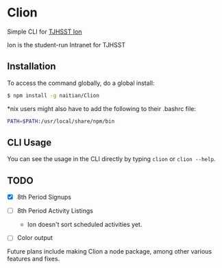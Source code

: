 # Clion

Simple CLI for [TJHSST Ion](https://github.com/tjcsl/ion)

Ion is the student-run Intranet for TJHSST

## Installation

To access the command globally, do a global install:

```bash
$ npm install -g naitian/Clion
```

*nix users might also have to add the following to their .bashrc file:

```bash
PATH=$PATH:/usr/local/share/npm/bin
```

## CLI Usage

You can see the usage in the CLI directly by typing `clion` or `clion --help`.


## TODO
- [x] 8th Period Signups
- [ ] 8th Period Activity Listings
	- Ion doesn't sort scheduled activities yet.
- [ ] Color output


Future plans include making Clion a node package, among other various features and fixes.
